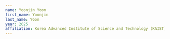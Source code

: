```yaml
---
name: Yoonjin Yoon
first_name: Yoonjin
last_name: Yoon
year: 2025
affiliation: Korea Advanced Institute of Science and Technology (KAIST)
---
```


